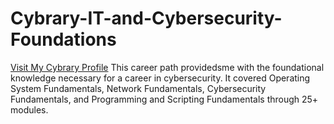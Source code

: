 # Cybrary-IT-and-Cybersecurity-Foundations
[Visit My Cybrary Profile](https://app.cybrary.it/profile/JimBLogic)
This career path providedsme with the foundational knowledge necessary for a career in cybersecurity. It covered Operating System Fundamentals, Network Fundamentals, Cybersecurity Fundamentals, and Programming and Scripting Fundamentals through 25+ modules.
